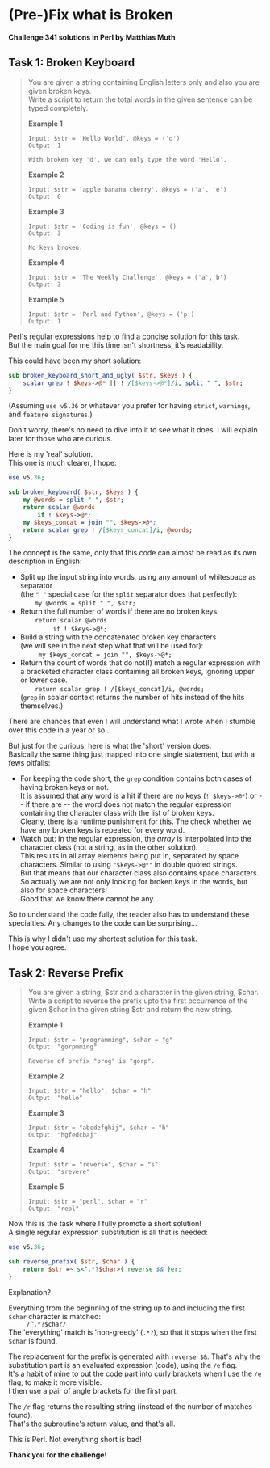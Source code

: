 # (Pre-)Fix what is Broken

**Challenge 341 solutions in Perl by Matthias Muth**

## Task 1: Broken Keyboard

> You are given a string containing English letters only and also you are given broken keys.<br/>
> Write a script to return the total words in the given sentence can be typed completely.
>
> **Example 1**
>
> ```text
> Input: $str = 'Hello World', @keys = ('d')
> Output: 1
>
> With broken key 'd', we can only type the word 'Hello'.
> ```
>
> **Example 2**
>
> ```text
> Input: $str = 'apple banana cherry', @keys = ('a', 'e')
> Output: 0
> ```
>
> **Example 3**
>
> ```text
> Input: $str = 'Coding is fun', @keys = ()
> Output: 3
>
> No keys broken.
> ```
>
> **Example 4**
>
> ```text
> Input: $str = 'The Weekly Challenge', @keys = ('a','b')
> Output: 3
> ```
>
> **Example 5**
>
> ```text
> Input: $str = 'Perl and Python', @keys = ('p')
> Output: 1
> ```

Perl's regular expressions help to find a concise solution for this task.<br/>But the main goal for me this time isn't shortness, it's readability.

This could have been my short solution:

```perl
sub broken_keyboard_short_and_ugly( $str, $keys ) {
    scalar grep ! $keys->@* || ! /[$keys->@*]/i, split " ", $str;
}
```

(Assuming `use v5.36` or whatever you prefer for having  `strict`, `warnings`, and `feature signatures`.)

Don't worry, there's no need to dive into it to see what it does. I will explain later for those who are curious.

Here is my 'real' solution.<br/>
This one is much clearer, I hope:

```perl
use v5.36;

sub broken_keyboard( $str, $keys ) {
    my @words = split " ", $str;
    return scalar @words
        if ! $keys->@*;
    my $keys_concat = join "", $keys->@*;
    return scalar grep ! /[$keys_concat]/i, @words;
}
```

The concept is the same, only that this code can almost be read as its own description in English:

* 
  Split up the input string into words, using any amount of whitespace as separator<br/>(the `" "` special case for the `split` separator does that perfectly):<br/>
  `    my @words = split " ", $str;`
* Return the full number of words if there are no broken keys.<br/>
  `    return scalar @words`<br/>`         if ! $keys->@*;`
* Build a string with the concatenated broken key characters<br/>(we will see in the next step what that will be used for):<br/>
  `     my $keys_concat = join "", $keys->@*;`
* Return the count of words that do not(!) match a regular expression with a bracketed character class containing all broken keys, ignoring upper or lower case.<br/>
  `    return scalar grep ! /[$keys_concat]/i, @words;`<br/>
   (`grep` in scalar context returns the number of hits instead of the hits themselves.)

There are chances that even I will understand what I wrote when I stumble over this code in a year or so...

But just for the curious, here is what the 'short' version does.<br/>Basically the same thing just mapped into one single statement, but with a fews pitfalls:

* For keeping the code short, the `grep` condition contains both cases of having broken keys or not.<br/>It is assumed that any word is a hit if there are no keys (`! $keys->@*`) or -- if there are -- the word does not match the regular expression containing the character class with the list of broken keys.<br/>Clearly, there is a runtime punishment for this. The check whether we have any broken keys is repeated for every word.
* Watch out: In the regular expression, the *array* is interpolated into the character class (not a string, as in the other solution).<br/>This results in all array elements being put in, separated by space characters. Similar to using `"$keys->@*"` in double quoted strings.<br/>But that means that our character class also contains space characters. So actually we are not only looking for broken keys in the words, but also for space characters!<br/>
  Good that we know there cannot be any...

So to understand the code fully, the reader also has to understand these specialties. Any changes to the code can be surprising...

This is why I didn't use my shortest solution for this task.<br/>I hope you agree.

## Task 2: Reverse Prefix

> You are given a string, \$str and a character in the given string, \$char.<br/>
> Write a script to reverse the prefix upto the first occurrence of the given \$char in the given string \$str and return the new string.
>
> **Example 1**
>
> ```text
> Input: $str = "programming", $char = "g"
> Output: "gorpmming"
>
> Reverse of prefix "prog" is "gorp".
> ```
>
> **Example 2**
>
> ```text
> Input: $str = "hello", $char = "h"
> Output: "hello"
> ```
>
> **Example 3**
>
> ```text
> Input: $str = "abcdefghij", $char = "h"
> Output: "hgfedcbaj"
> ```
>
> **Example 4**
>
> ```text
> Input: $str = "reverse", $char = "s"
> Output: "srevere"
> ```
>
> **Example 5**
>
> ```text
> Input: $str = "perl", $char = "r"
> Output: "repl"
> ```

Now this is the task where I fully promote a short solution!<br/>
A single regular expression substitution is all that is needed:

```perl
use v5.36;

sub reverse_prefix( $str, $char ) {
    return $str =~ s<^.*?$char>{ reverse $& }er;
}
```

Explanation?

Everything from the beginning of the string up to and including the first `$char` character is matched:<br/>`     /^.*?$char/`<br/>The 'everything' match is 'non-greedy' (`.*?`), so that it stops when the first `$char` is found.

The replacement for the prefix is generated with `reverse $&`. That's why the substitution part is an evaluated expression (code), using the `/e` flag.<br/>It's a habit of mine to put the code part into curly brackets when I use the `/e` flag, to make it more visible.<br/>
I then use a pair of angle brackets for the first part.

The `/r` flag returns the resulting string (instead of the number of matches found).<br/>That's the subroutine's return value, and that's all.

 This is Perl. Not everything short is bad! 

**Thank you for the challenge!**
